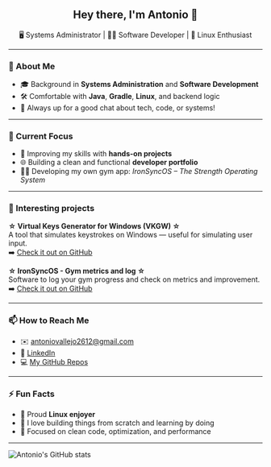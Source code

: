 <h2 align="center">Hey there, I'm Antonio 👋</h2>
<p align="center">
🖥️ Systems Administrator | 👨‍💻 Software Developer | 🐧 Linux Enthusiast  
</p>

---

### 🚀 About Me
- 🎓 Background in **Systems Administration** and **Software Development**
- 🛠️ Comfortable with **Java**, **Gradle**, **Linux**, and backend logic
- 💬 Always up for a good chat about tech, code, or systems!

---

### 🧠 Current Focus
- 🔨 Improving my skills with **hands-on projects**
- 🌐 Building a clean and functional **developer portfolio**
- 🏋️‍♂️ Developing my own gym app: *IronSyncOS – The Strength Operating System*

---

### 💼 Interesting projects
**☆ Virtual Keys Generator for Windows (VKGW) ☆**  
A tool that simulates keystrokes on Windows — useful for simulating user input.  
➡️ [Check it out on GitHub](https://github.com/ToniCoding/VKGW)

**☆ IronSyncOS - Gym metrics and log ☆**  
Software to log your gym progress and check on metrics and improvement.  
➡️ [Check it out on GitHub]([https://github.com/ToniCoding/V](https://github.com/ToniCoding/IronSync))

---

### 📫 How to Reach Me
- ✉️ antoniovallejo2612@gmail.com  
- 💼 [LinkedIn](www.linkedin.com/in/antonio-vallejo-moya-a11036253)
- 💻 [My GitHub Repos](https://github.com/ToniCoding)

---

### ⚡ Fun Facts
- 🐧 Proud **Linux enjoyer**
- 🧩 I love building things from scratch and learning by doing
- 🎯 Focused on clean code, optimization, and performance

---

![Antonio's GitHub stats](https://github-readme-stats.vercel.app/api?username=ToniCoding&show_icons=true&theme=tokyonight)
